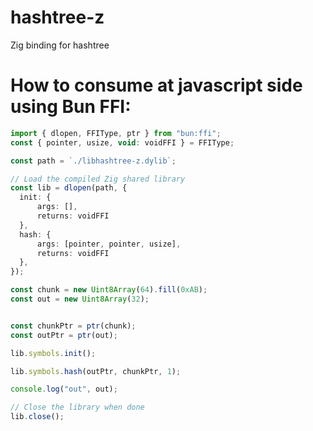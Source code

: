 # hashtree-z
Zig binding for hashtree

# How to consume at javascript side using Bun FFI:

```typescript
import { dlopen, FFIType, ptr } from "bun:ffi";
const { pointer, usize, void: voidFFI } = FFIType;

const path = `./libhashtree-z.dylib`;

// Load the compiled Zig shared library
const lib = dlopen(path, {
  init: {
      args: [],
      returns: voidFFI
  },
  hash: {
      args: [pointer, pointer, usize],
      returns: voidFFI
  },
});

const chunk = new Uint8Array(64).fill(0xAB);
const out = new Uint8Array(32);


const chunkPtr = ptr(chunk);
const outPtr = ptr(out);

lib.symbols.init();

lib.symbols.hash(outPtr, chunkPtr, 1);

console.log("out", out);

// Close the library when done
lib.close();
```